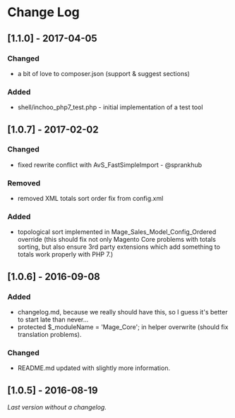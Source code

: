 # Change Log
## [1.1.0] - 2017-04-05
### Changed
- a bit of love to composer.json (support & suggest sections)

### Added
- shell/inchoo_php7_test.php - initial implementation of a test tool 

## [1.0.7] - 2017-02-02
### Changed
- fixed rewrite conflict with AvS_FastSimpleImport - @sprankhub

### Removed
- removed XML totals sort order fix from config.xml

### Added
- topological sort implemented in Mage_Sales_Model_Config_Ordered override (this should fix not only Magento Core problems with totals sorting, but also ensure 3rd party extensions which add something to totals work properly with PHP 7.)

## [1.0.6] - 2016-09-08
### Added
- changelog.md, because we really should have this, so I guess it's better to start late than never...
- protected $_moduleName = 'Mage_Core'; in helper overwrite (should fix translation problems).

### Changed
- README.md updated with slightly more information.

## [1.0.5] - 2016-08-19
_Last version without a changelog._

